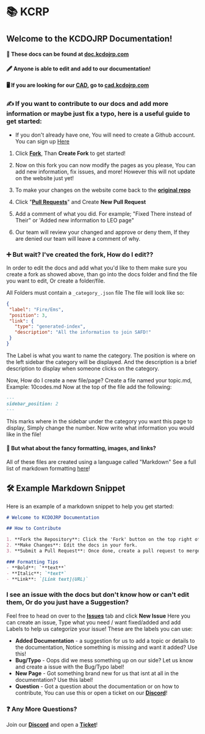 # 📚 KCRP
## Welcome to the KCDOJRP Documentation!

#### 🔗 These docs can be found at <a href="https://docs.kcdojrp.com" target="_blank">doc.kcdojrp.com</a>
#### 🖋️ Anyone is able to edit and add to our documentation!
#### 🖥️ If you are looking for our <a href="https://cad.kcdojrp.com" target="_blank">CAD</a>, go to <a href="https://cad.kcdojrp.com" target="_blank">cad.kcdojrp.com</a>

### ✍️ If you want to contribute to our docs and add more information or maybe just fix a typo, here is a useful guide to get started:
- If you don't already have one, You will need to create a Github account. You can sign up [Here](https://github.com/signup?ref_cta=Sign+up&ref_loc=header+logged+out&ref_page=%2F%3Cuser-name%3E%2F%3Crepo-name%3E&source=header-repo&source_repo=MTDOJRP%2Fdocs)

1. Click [**Fork**](https://github.com/MTDOJRP/docs/fork), Than **Create Fork** to get started!

2. Now on this fork you can now modify the pages as you please, You can add new information, fix issues, and more!
However this will not update on the website just yet!

3. To make your changes on the website come back to the [**original repo**](https://github.com/MTDOJRP/docs)

4. Click "[**Pull Requests**](https://github.com/MTDOJRP/docs/pulls)" and Create **New Pull Request**

5. Add a comment of what you did. For example; "Fixed There instead of Their" or 'Added new information to LEO page"

6. Our team will review your changed and approve or deny them, If they are denied our team will leave a comment of why.


### ➕ But wait? I've created the fork, How do I edit??
In order to edit the docs and add what you'd like to them make sure you create a fork as showed above, than go into the docs folder and find the file you want to edit, Or create a folder/file.

All Folders must contain a `_category_.json` file
The file will look like so:
```json
{
 "label": "Fire/Ems",
 "position": 3,
 "link": {
   "type": "generated-index",
   "description": "All the information to join SAFD!"
 }
}
```
The Label is what you want to name the category.
The position is where on the left sidebar the category will be displayed.
And the description is a brief description to display when someone clicks on the category.

Now, How do I create a new file/page?
Create a file named your topic.md, Example: 10codes.md
Now at the top of the file add the following:
```md
---
sidebar_position: 2
---
```
This marks where in the sidebar under the category you want this page to display, Simply change the number.
Now write what information you would like in the file!

#### 📜 But what about the fancy formatting, images, and links?
All of these files are created using a language called "Markdown"
See a full list of markdown formatting [here](https://www.markdownguide.org/basic-syntax/)!

## 🛠️ Example Markdown Snippet
Here is an example of a markdown snippet to help you get started:
```md
# Welcome to KCDOJRP Documentation

## How to Contribute

1. **Fork the Repository**: Click the 'Fork' button on the top right of the [original repo](https://github.com/MTDOJRP/docs).
2. **Make Changes**: Edit the docs in your fork.
3. **Submit a Pull Request**: Once done, create a pull request to merge your changes.

### Formatting Tips
- **Bold**: `**text**`
- **Italic**: `*text*`
- **Link**: `[Link text](URL)`
```


### I see an issue with the docs but don't know how or can't edit them, Or do you just have a Suggestion?
Feel free to head on over to the [**Issues**](https://github.com/MTDOJRP/docs/issues) tab and click **New Issue**
Here you can create an issue, Type what you need / want fixed/added and add Labels to help us categorize your issue!
These are the labels you can use:
- **Added Documentation** - a suggestion for us to add a topic or details to the documentation, Notice something is missing and want it added? Use this!
- **Bug/Typo** - Oops did we mess something up on our side? Let us know and create a issue with the Bug/Typo label!
- **New Page** - Got something brand new for us that isnt at all in the documentation? Use this label!
- **Question** - Got a question about the documentation or on how to contribute, You can use this or open a ticket on our [**Discord**](https://discord.gg/fuwumRAapE)!

### ❓ Any More Questions?
Join our [**Discord**](https://discord.gg/fuwumRAapE) and open a [**Ticket**](https://discord.gg/WBTGjmPnB5)!
